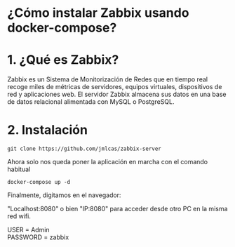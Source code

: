 # ¿Cómo instalar Zabbix usando docker-compose?  

# 1. ¿Qué es Zabbix?  
Zabbix  es un Sistema de Monitorización de Redes que en tiempo real recoge miles de métricas de servidores, equipos virtuales, dispositivos de red y aplicaciones web.
El servidor Zabbix  almacena sus datos en una base de datos relacional alimentada con MySQL o PostgreSQL.

# 2. Instalación

	git clone https://github.com/jmlcas/zabbix-server

Ahora solo nos queda poner la aplicación en marcha con el comando habitual

	docker-compose up -d

Finalmente, digitamos en el navegador:

"Localhost:8080" o bien "IP:8080" para acceder desde otro PC en la misma red wifi. 

USER = Admin  
PASSWORD = zabbix
